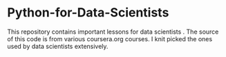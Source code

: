 # Python-for-Data-Scientists
This repository contains important lessons for data scientists . 
The source of this code is from various coursera.org courses. 
I knit picked the ones used by data scientists extensively.
